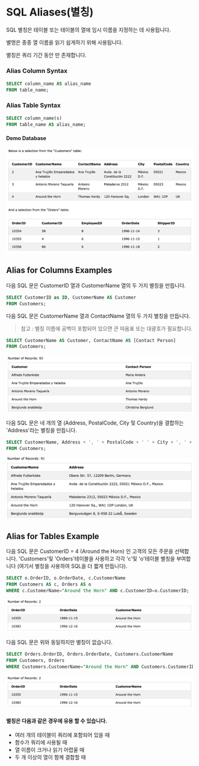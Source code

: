 # SQL Aliases(별칭)


SQL 별칭은 테이블 또는 테이블의 열에 임시 이름을 지정하는 데 사용됩니다. 

별명은 종종 열 이름을 읽기 쉽게하기 위해 사용됩니다. 

별칭은 쿼리 기간 동안 만 존재합니다.


### Alias Column Syntax

```sql
SELECT column_name AS alias_name
FROM table_name;
```

### Alias Table Syntax

```sql
SELECT column_name(s)
FROM table_name AS alias_name;
```
#### Demo Database

![](./images/demo%2012.png)

## Alias for Columns Examples

다음 SQL 문은 CustomerID 열과 CustomerName 열의 두 가지 별칭을 만듭니다.

```sql
SELECT CustomerID as ID, CustomerName AS Customer
FROM Customers;
```

다음 SQL 문은 CustomerName 열과 ContactName 열의 두 가지 별칭을 만듭니다. 
>참고 : 별칭 이름에 공백이 포함되어 있으면 큰 따옴표 또는 대괄호가 필요합니다.

```sql
SELECT CustomerName AS Customer, ContactName AS [Contact Person]
FROM Customers;
```
![](./images/address-1.png)

다음 SQL 문은 네 개의 열 (Address, PostalCode, City 및 Country)을 결합하는 'Address'라는 별칭을 만듭니다.

```sql
SELECT CustomerName, Address + ', ' + PostalCode + ' ' + City + ', ' + Country AS Address
FROM Customers;
```
![](./images/address.png)

## Alias for Tables Example

다음 SQL 문은 CustomerID = 4 (Around the Horn) 인 고객의 모든 주문을 선택합니다.
'Customers'및 'Orders'테이블을 사용하고 각각 'c'및 'o'테이블 별칭을 부여합니다 (여기서 별칭을 사용하여 SQL을 더 짧게 만듭니다).

```sql
SELECT o.OrderID, o.OrderDate, c.CustomerName
FROM Customers AS c, Orders AS o
WHERE c.CustomerName="Around the Horn" AND c.CustomerID=o.CustomerID;
```

![](./images/around.png)

다음 SQL 문은 위와 동일하지만 별칭이 없습니다.

```sql
SELECT Orders.OrderID, Orders.OrderDate, Customers.CustomerName
FROM Customers, Orders
WHERE Customers.CustomerName="Around the Horn" AND Customers.CustomerID=Orders.CustomerID;
```
![](./images/around%202.png)


#### 별칭은 다음과 같은 경우에 유용 할 수 있습니다. 

- 여러 개의 테이블이 쿼리에 포함되어 있을 때
- 함수가 쿼리에 사용될 때
- 열 이름이 크거나 읽기 어렵울 때
- 두 개 이상의 열이 함께 결합할 때